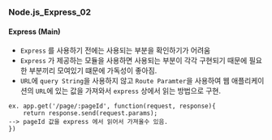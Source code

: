 ### Node.js_Express_02

#### Express (Main)
- `Express` 를 사용하기 전에는 사용되는 부분을 확인하기가 어려움
- `Express` 가 제공하는 모듈을 사용하면 사용되는 부분이 각각 구현되기 때문에 필요한 부분끼리 모여있기 떄문에 가독성이 좋아짐.
- `URL`에 `query String`을 사용하지 않고 `Route Paramter`을 사용하여 웹 애플리케이션의 `URL`에 있는 값을 가져와서 `express` 상에서 읽는 방법으로 구현.
```
ex. app.get('/page/:pageId', function(request, response){
    return response.send(request.params);
--> pageId 값을 express 에서 읽어서 가져올수 있음.
})
```